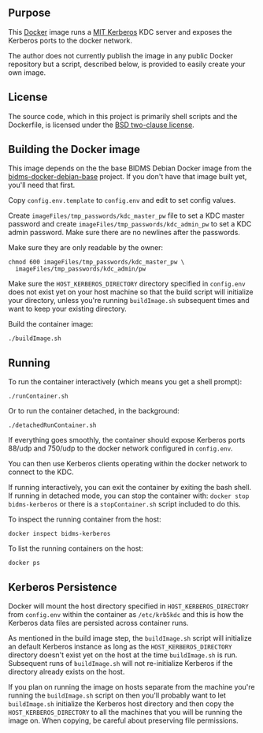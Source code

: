 ## Purpose

This [Docker](http://www.docker.com/) image runs a [MIT
Kerberos](http://web.mit.edu/kerberos/) KDC server and exposes the Kerberos
ports to the docker network.

The author does not currently publish the image in any public Docker
repository but a script, described below, is provided to easily create your
own image.

## License

The source code, which in this project is primarily shell scripts and the
Dockerfile, is licensed under the [BSD two-clause license](LICENSE.txt).

## Building the Docker image

This image depends on the the base BIDMS Debian Docker image from the
[bidms-docker-debian-base](http://www.github.com/calnet-oss/bidms-docker-debian-base)
project.  If you don't have that image built yet, you'll need that first.

Copy `config.env.template` to `config.env` and edit to set config values.

Create `imageFiles/tmp_passwords/kdc_master_pw` file to set a KDC master
password and create `imageFiles/tmp_passwords/kdc_admin_pw` to set a KDC
admin password.  Make sure there are no newlines after the passwords.

Make sure they are only readable by the owner:
```
chmod 600 imageFiles/tmp_passwords/kdc_master_pw \
  imageFiles/tmp_passwords/kdc_admin/pw
```

Make sure the `HOST_KERBEROS_DIRECTORY` directory specified in `config.env`
does not exist yet on your host machine so that the build script will
initialize your directory, unless you're running `buildImage.sh` subsequent
times and want to keep your existing directory.

Build the container image:
```
./buildImage.sh
```

## Running

To run the container interactively (which means you get a shell prompt):
```
./runContainer.sh
```

Or to run the container detached, in the background:
```
./detachedRunContainer.sh
```

If everything goes smoothly, the container should expose Kerberos ports 88/udp and
750/udp to the docker network configured in `config.env`.

You can then use Kerberos clients operating within the docker network to
connect to the KDC.

If running interactively, you can exit the container by exiting the bash
shell.  If running in detached mode, you can stop the container with:
`docker stop bidms-kerberos` or there is a `stopContainer.sh` script
included to do this.

To inspect the running container from the host:
```
docker inspect bidms-kerberos
```

To list the running containers on the host:
```
docker ps
```

## Kerberos Persistence

Docker will mount the host directory specified in `HOST_KERBEROS_DIRECTORY`
from `config.env` within the container as `/etc/krb5kdc` and this is how the
Kerberos data files are persisted across container runs.

As mentioned in the build image step, the `buildImage.sh` script will
initialize an default Kerberos instance as long as the
`HOST_KERBEROS_DIRECTORY` directory doesn't exist yet on the host at the
time `buildImage.sh` is run.  Subsequent runs of `buildImage.sh` will not
re-initialize Kerberos if the directory already exists on the host.

If you plan on running the image on hosts separate from the machine you're
running the `buildImage.sh` script on then you'll probably want to let
`buildImage.sh` initialize the Kerberos host directory and then copy the
`HOST_KERBEROS_DIRECTORY` to all the machines that you will be running the
image on.  When copying, be careful about preserving file permissions.

